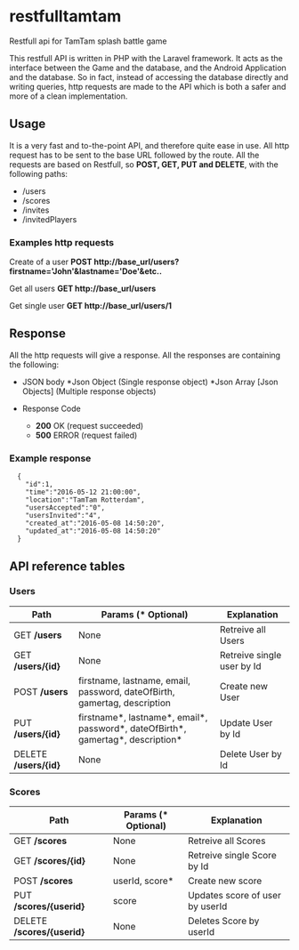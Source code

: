 # restfulltamtam
Restfull api for TamTam splash battle game

This restfull API is written in PHP with the Laravel framework. It acts as the interface between the Game and the database, and the
Android Application and the database. So in fact, instead of accessing the database directly and writing queries, http requests are
made to the API which is both a safer and more of a clean implementation.

## Usage
It is a very fast and to-the-point API, and therefore quite ease in use. All http request has to be sent to the base URL followed
by the route. All the requests are based on Restfull, so __POST, GET, PUT and DELETE__, with the following paths:

* /users
* /scores
* /invites
* /invitedPlayers

### Examples http requests

Create of a user
__POST http://base_url/users?firstname='John'&lastname='Doe'&etc..__

Get all users
__GET http://base_url/users__

Get single user
__GET http://base_url/users/1__



## Response
All the http requests will give a response. All the responses are containing the following:
* JSON body
  *Json Object (Single response object)
  *Json Array [Json Objects] (Multiple response objects)

* Response Code
  * __200__ OK (request succeeded)
  * __500__ ERROR (request failed)

### Example response

      {
        "id":1,
        "time":"2016-05-12 21:00:00",
        "location":"TamTam Rotterdam",
        "usersAccepted":"0",
        "usersInvited":"4",
        "created_at":"2016-05-08 14:50:20",
        "updated_at":"2016-05-08 14:50:20"
      }

## API reference tables

### Users
Path | Params (* Optional) | Explanation
------------ | ------------- | ------------
GET __/users__ | None | Retreive all Users
GET __/users/{id}__ | None | Retreive single user by Id
POST __/users__ | firstname, lastname, email, password, dateOfBirth, gamertag, description  | Create new User
PUT __/users/{id}__ | firstname\*, lastname\*, email\*, password\*, dateOfBirth\*, gamertag\*, description\* | Update User by Id
DELETE __/users/{id}__ | None | Delete User by Id

### Scores
Path | Params (* Optional) | Explanation
------------ | ------------- | ------------
GET __/scores__ | None | Retreive all Scores
GET __/scores/{id}__ | None | Retreive single Score by Id
POST __/scores__ | userId, score* | Create new score
PUT __/scores/{userid}__ | score | Updates score of user by userId
DELETE __/scores/{userid}__ | None | Deletes Score by userId



